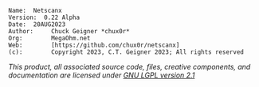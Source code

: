 ```
Name:  Netscanx
Version:  0.22 Alpha
Date:  20AUG2023
Author:     Chuck Geigner *chux0r*
Org:        MegaOhm.net
Web:        [https://github.com/chux0r/netscanx]
(c):        Copyright 2023, C.T. Geigner 2023; All rights reserved
```
*This product, all associated source code, files, creative components, and documentation are licensed under [GNU LGPL version 2.1](https://opensource.org/license/lgpl-2-1/)*
